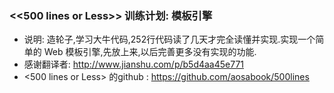 ### <<500 lines or Less>> 训练计划: 模板引擎

- 说明: 造轮子,学习大牛代码,252行代码读了几天才完全读懂并实现.实现一个简单的 Web 模板引擎,先放上来,以后完善更多没有实现的功能.
- 感谢翻译者: http://www.jianshu.com/p/b5d4aa45e771
- <500 lines or Less> 的github : https://github.com/aosabook/500lines
